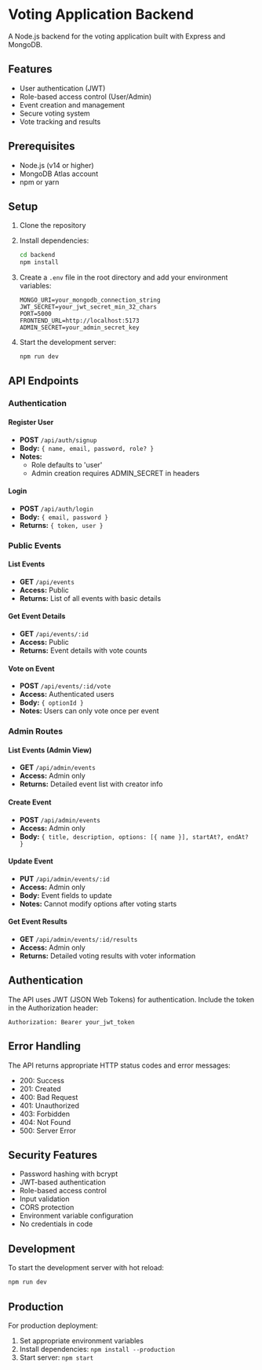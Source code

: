 # Voting Application Backend

A Node.js backend for the voting application built with Express and MongoDB.

## Features

- User authentication (JWT)
- Role-based access control (User/Admin)
- Event creation and management
- Secure voting system
- Vote tracking and results

## Prerequisites

- Node.js (v14 or higher)
- MongoDB Atlas account
- npm or yarn

## Setup

1. Clone the repository
2. Install dependencies:
   ```bash
   cd backend
   npm install
   ```

3. Create a `.env` file in the root directory and add your environment variables:
   ```env
   MONGO_URI=your_mongodb_connection_string
   JWT_SECRET=your_jwt_secret_min_32_chars
   PORT=5000
   FRONTEND_URL=http://localhost:5173
   ADMIN_SECRET=your_admin_secret_key
   ```

4. Start the development server:
   ```bash
   npm run dev
   ```

## API Endpoints

### Authentication

#### Register User
- **POST** `/api/auth/signup`
- **Body:** `{ name, email, password, role? }`
- **Notes:** 
  - Role defaults to 'user'
  - Admin creation requires ADMIN_SECRET in headers

#### Login
- **POST** `/api/auth/login`
- **Body:** `{ email, password }`
- **Returns:** `{ token, user }`

### Public Events

#### List Events
- **GET** `/api/events`
- **Access:** Public
- **Returns:** List of all events with basic details

#### Get Event Details
- **GET** `/api/events/:id`
- **Access:** Public
- **Returns:** Event details with vote counts

#### Vote on Event
- **POST** `/api/events/:id/vote`
- **Access:** Authenticated users
- **Body:** `{ optionId }`
- **Notes:** Users can only vote once per event

### Admin Routes

#### List Events (Admin View)
- **GET** `/api/admin/events`
- **Access:** Admin only
- **Returns:** Detailed event list with creator info

#### Create Event
- **POST** `/api/admin/events`
- **Access:** Admin only
- **Body:** `{ title, description, options: [{ name }], startAt?, endAt? }`

#### Update Event
- **PUT** `/api/admin/events/:id`
- **Access:** Admin only
- **Body:** Event fields to update
- **Notes:** Cannot modify options after voting starts

#### Get Event Results
- **GET** `/api/admin/events/:id/results`
- **Access:** Admin only
- **Returns:** Detailed voting results with voter information

## Authentication

The API uses JWT (JSON Web Tokens) for authentication. Include the token in the Authorization header:

```
Authorization: Bearer your_jwt_token
```

## Error Handling

The API returns appropriate HTTP status codes and error messages:

- 200: Success
- 201: Created
- 400: Bad Request
- 401: Unauthorized
- 403: Forbidden
- 404: Not Found
- 500: Server Error

## Security Features

- Password hashing with bcrypt
- JWT-based authentication
- Role-based access control
- Input validation
- CORS protection
- Environment variable configuration
- No credentials in code

## Development

To start the development server with hot reload:

```bash
npm run dev
```

## Production

For production deployment:

1. Set appropriate environment variables
2. Install dependencies: `npm install --production`
3. Start server: `npm start`